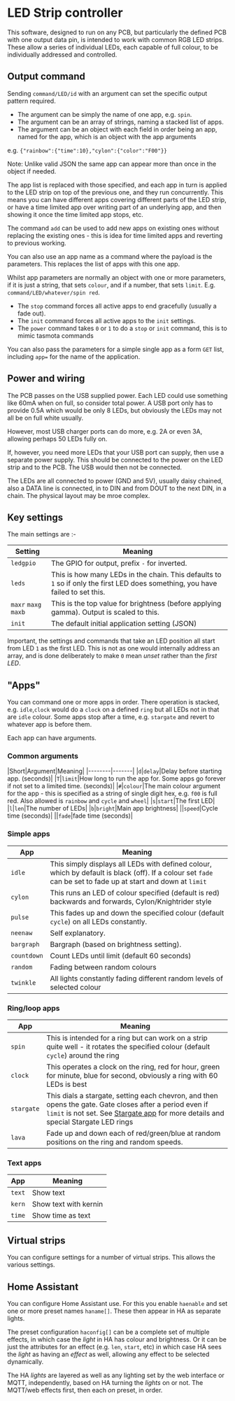 # LED Strip controller

This software, designed to run on any PCB, but particularly the defined PCB with one output data pin, is intended to work with common RGB LED strips. These allow a series of individual LEDs, each capable of full colour, to be individually addressed and controlled.

## Output command

Sending `command/LED/id` with an argument can set the specific output pattern required.

- The argument can be simply the name of one app, e.g. `spin`.
- The argument can be an array of strings, naming a stacked list of apps. 
- The argument can be an object with each field in order being an app, named for the app, which is an object with the app arguments

e.g. `{"rainbow":{"time":10},"cylon":{"color":"F00"}}`

Note: Unlike valid JSON the same app can appear more than once in the object if needed.

The app list is replaced with those specified, and each app in turn is applied to the LED strip on top of the previous one, and they run concurrently. This means you can have different apps covering different parts of the LED strip, or have a time limited app over writing part of an underlying app, and then showing it once the time limited app stops, etc.

The command `add` can be used to add new apps on existing ones without replacing the existing ones - this is idea for time limited apps and reverting to previous working.

You can also use an app name as a command where the payload is the parameters. This replaces the list of apps with this one app.

Whilst app parameters are normally an object with one or more parameters, if it is just a string, that sets `colour`, and if a number, that sets `limit`. E.g. `command/LED/whatever/spin red`.

- The `stop` command forces all active apps to end gracefully (usually a fade out).
- The `init` command forces all active apps to the `init` settings.
- The `power` command takes `0` or `1` to do a `stop` or `init` command, this is to mimic tasmota commands

You can also pass the parameters for a simple single app as a form `GET` list, including `app=` for the name of the application.

## Power and wiring

The PCB passes on the USB supplied power. Each LED could use something like 60mA when on full, so consider total power. A USB port only has to provide 0.5A which would be only 8 LEDs, but obviously the LEDs may not all be on full white usually.

However, most USB charger ports can do more, e.g. 2A or even 3A, allowing perhaps 50 LEDs fully on.

If, however, you need more LEDs that your USB port can supply, then use a separate power supply. This should be connected to the power on the LED strip and to the PCB. The USB would then not be connected.

The LEDs are all connected to power (GND and 5V), usually daisy chained, also a DATA line is connected, in to DIN and from DOUT to the next DIN, in a chain. The physical layout may be mroe complex.

## Key settings

The main settings are :-

|Setting|Meaning|
|-------|-------|
|`ledgpio`|The GPIO for output, prefix `-` for inverted.|
|`leds`|This is how many LEDs in the chain. This defaults to `1` so if only the first LED does something, you have failed to set this.|
|`maxr` `maxg` `maxb`|This is the top value for brightness (before applying gamma). Output is scaled to this.|
|`init`|The default initial application setting (JSON)|

Important, the settings and commands that take an LED position all start from LED `1` as the first LED. This is not as one would internally address an array, and is done deliberately to make `0` mean *unset* rather than the *first LED*.

## "Apps"

You can command one or more apps in order. There operation is stacked, e.g. `idle`,`clock` would do a `clock` on a defined `ring` but all LEDs not in that are `idle` colour. Some apps stop after a time, e.g. `stargate` and revert to whatever app is before them.

Each app can have arguments.

### Common arguments

|Short|Argument|Meaning|
|--------|-------|
|`d`|`delay`|Delay before starting app. (seconds)|
|`T`|`limit`|How long to run the app for. Some apps go forever if not set to a limited time. (seconds)|
|`#`|`colour`|The main colour argument for the app - this is specified as a string of single digit hex, e.g. `f00` is full red. Also allowed is `rainbow` and `cycle` and `wheel`|
|`s`|`start`|The first LED|
|`l`|`len`|The number of LEDs|
|`b`|`bright`|Main app brightness|
||`speed`|Cycle time (seconds)|
||`fade`|fade time (seconds)|

### Simple apps

|App|Meaning|
|---|-------|
|`idle`|This simply displays all LEDs with defined colour, which by default is black (off). If a colour set `fade` can be set to fade up at start and down at `limit`|
|`cylon`|This runs an LED of colour specified (default is red) backwards and forwards, Cylon/Knightrider style|
|`pulse`|This fades up and down the specified colour (default `cycle`) on all LEDs constantly.|
|`neenaw`|Self explanatory.|
|`bargraph`|Bargraph (based on brightness setting).|
|`countdown`|Count LEDs until limit (default 60 seconds)|
|`random`|Fading between random colours|
|`twinkle`|All lights constantly fading different random levels of selected colour|

### Ring/loop apps

|App|Meaning|
|---|-------|
|`spin`|This is intended for a ring but can work on a strip quite well - it rotates the specified colour (default `cycle`) around the ring|
|`clock`|This operates a clock on the ring, red for hour, green for minute, blue for second, obviously a ring with 60 LEDs is best|
|`stargate`|This dials a stargate, setting each chevron, and then opens the gate. Gate closes after a period even if `limit` is not set. See [Stargate app](Stargate.md) for more details and special Stargate LED rings|
|`lava`|Fade up and down each of red/green/blue at random positions on the ring and random speeds.|

### Text apps

|App|Meaning|
|---|-------|
|`text`|Show text|
|`kern`|Show text with kernin|
|`time`|Show time as text|

## Virtual strips

You can configure settings for a number of virtual strips. This allows the various settings.


## Home Assistant

You can configure Home Assistant use. For this you enable `haenable` and set one or more preset names `haname[]`. These then appear in HA as separate lights.

The preset configuration `haconfig[]` can be a complete set of multiple effects, in which case the *light* in HA has colour and brightness. Or it can be just the attributes for an effect (e.g. `len`, `start`, etc) in which case HA sees the *light* as having an *effect* as well, allowing any effect to be selected dynamically.

The HA *lights* are layered as well as any lighting set by the web interface or MQTT, independently, based on HA turning the *lights* on or not. The MQTT/web effects first, then each *on* preset, in order.
